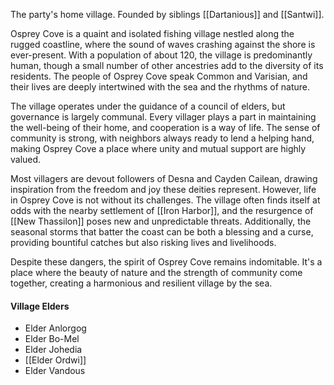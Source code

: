 The party's home village.
Founded by siblings [[Dartanious]] and [[Santwi]].

Osprey Cove is a quaint and isolated fishing village nestled along the rugged coastline, where the sound of waves crashing against the shore is ever-present. With a population of about 120, the village is predominantly human, though a small number of other ancestries add to the diversity of its residents. The people of Osprey Cove speak Common and Varisian, and their lives are deeply intertwined with the sea and the rhythms of nature.

The village operates under the guidance of a council of elders, but governance is largely communal. Every villager plays a part in maintaining the well-being of their home, and cooperation is a way of life. The sense of community is strong, with neighbors always ready to lend a helping hand, making Osprey Cove a place where unity and mutual support are highly valued.

Most villagers are devout followers of Desna and Cayden Cailean, drawing inspiration from the freedom and joy these deities represent. However, life in Osprey Cove is not without its challenges. The village often finds itself at odds with the nearby settlement of [[Iron Harbor]], and the resurgence of [[New Thassilon]] poses new and unpredictable threats. Additionally, the seasonal storms that batter the coast can be both a blessing and a curse, providing bountiful catches but also risking lives and livelihoods.

Despite these dangers, the spirit of Osprey Cove remains indomitable. It's a place where the beauty of nature and the strength of community come together, creating a harmonious and resilient village by the sea.

#### Village Elders
- Elder Anlorgog
- Elder Bo-Mel
- Elder Johedia
- [[Elder Ordwi]]
- Elder Vandous